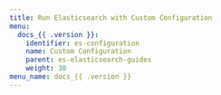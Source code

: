 ```yaml
---
title: Run Elasticsearch with Custom Configuration
menu:
  docs_{{ .version }}:
    identifier: es-configuration
    name: Custom Configuration
    parent: es-elasticsearch-guides
    weight: 30
menu_name: docs_{{ .version }}
---
```

